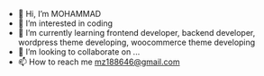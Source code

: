- 👋 Hi, I’m MOHAMMAD
- 👀 I’m interested in coding
- 🌱 I’m currently learning frontend developer, backend developer, wordpress theme developing, woocommerce theme developing
- 💞️ I’m looking to collaborate on ...
- 📫 How to reach me mz188646@gmail.com

<!---
M7MD234/M7MD234 is a ✨ special ✨ repository because its `README.md` (this file) appears on your GitHub profile.
You can click the Preview link to take a look at your changes.
--->
